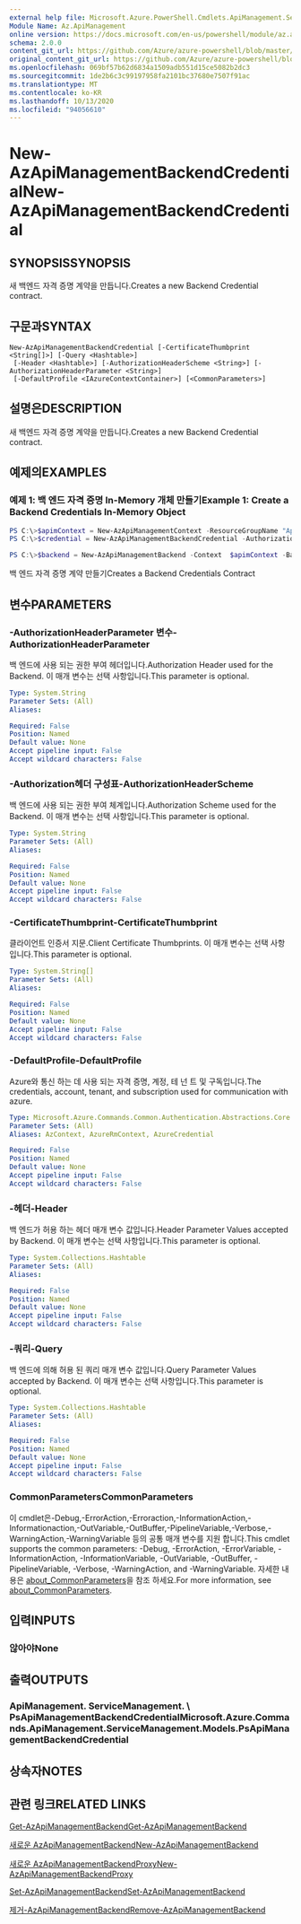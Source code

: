 ```yaml
---
external help file: Microsoft.Azure.PowerShell.Cmdlets.ApiManagement.ServiceManagement.dll-Help.xml
Module Name: Az.ApiManagement
online version: https://docs.microsoft.com/en-us/powershell/module/az.apimanagement/new-azapimanagementbackendcredential
schema: 2.0.0
content_git_url: https://github.com/Azure/azure-powershell/blob/master/src/ApiManagement/ApiManagement/help/New-AzApiManagementBackendCredential.md
original_content_git_url: https://github.com/Azure/azure-powershell/blob/master/src/ApiManagement/ApiManagement/help/New-AzApiManagementBackendCredential.md
ms.openlocfilehash: 069bf57b62d6834a1509adb551d15ce5082b2dc3
ms.sourcegitcommit: 1de2b6c3c99197958fa2101bc37680e7507f91ac
ms.translationtype: MT
ms.contentlocale: ko-KR
ms.lasthandoff: 10/13/2020
ms.locfileid: "94056610"
---
```

# <span data-ttu-id="7dd46-101">New-AzApiManagementBackendCredential</span><span class="sxs-lookup"><span data-stu-id="7dd46-101">New-AzApiManagementBackendCredential</span></span>

## <span data-ttu-id="7dd46-102">SYNOPSIS</span><span class="sxs-lookup"><span data-stu-id="7dd46-102">SYNOPSIS</span></span>
<span data-ttu-id="7dd46-103">새 백엔드 자격 증명 계약을 만듭니다.</span><span class="sxs-lookup"><span data-stu-id="7dd46-103">Creates a new Backend Credential contract.</span></span>

## <span data-ttu-id="7dd46-104">구문과</span><span class="sxs-lookup"><span data-stu-id="7dd46-104">SYNTAX</span></span>

```
New-AzApiManagementBackendCredential [-CertificateThumbprint <String[]>] [-Query <Hashtable>]
 [-Header <Hashtable>] [-AuthorizationHeaderScheme <String>] [-AuthorizationHeaderParameter <String>]
 [-DefaultProfile <IAzureContextContainer>] [<CommonParameters>]
```

## <span data-ttu-id="7dd46-105">설명은</span><span class="sxs-lookup"><span data-stu-id="7dd46-105">DESCRIPTION</span></span>
<span data-ttu-id="7dd46-106">새 백엔드 자격 증명 계약을 만듭니다.</span><span class="sxs-lookup"><span data-stu-id="7dd46-106">Creates a new Backend Credential contract.</span></span>

## <span data-ttu-id="7dd46-107">예제의</span><span class="sxs-lookup"><span data-stu-id="7dd46-107">EXAMPLES</span></span>

### <span data-ttu-id="7dd46-108">예제 1: 백 엔드 자격 증명 In-Memory 개체 만들기</span><span class="sxs-lookup"><span data-stu-id="7dd46-108">Example 1: Create a Backend Credentials In-Memory Object</span></span>
```powershell
PS C:\>$apimContext = New-AzApiManagementContext -ResourceGroupName "Api-Default-WestUS" -ServiceName "contoso"
PS C:\>$credential = New-AzApiManagementBackendCredential -AuthorizationHeaderScheme basic -AuthorizationHeaderParameter opensesame -Query @{"sv" = @('xx', 'bb'); "sr" = @('cc')} -Header @{"x-my-1" = @('val1', 'val2')}

PS C:\>$backend = New-AzApiManagementBackend -Context  $apimContext -BackendId 123 -Url 'https://contoso.com/awesomeapi' -Protocol http -Title "first backend" -SkipCertificateChainValidation $true -Credential $credential -Description "my backend"
```

<span data-ttu-id="7dd46-109">백 엔드 자격 증명 계약 만들기</span><span class="sxs-lookup"><span data-stu-id="7dd46-109">Creates a Backend Credentials Contract</span></span>

## <span data-ttu-id="7dd46-110">변수</span><span class="sxs-lookup"><span data-stu-id="7dd46-110">PARAMETERS</span></span>

### <span data-ttu-id="7dd46-111">-AuthorizationHeaderParameter 변수</span><span class="sxs-lookup"><span data-stu-id="7dd46-111">-AuthorizationHeaderParameter</span></span>
<span data-ttu-id="7dd46-112">백 엔드에 사용 되는 권한 부여 헤더입니다.</span><span class="sxs-lookup"><span data-stu-id="7dd46-112">Authorization Header used for the Backend.</span></span>
<span data-ttu-id="7dd46-113">이 매개 변수는 선택 사항입니다.</span><span class="sxs-lookup"><span data-stu-id="7dd46-113">This parameter is optional.</span></span>

```yaml
Type: System.String
Parameter Sets: (All)
Aliases:

Required: False
Position: Named
Default value: None
Accept pipeline input: False
Accept wildcard characters: False
```

### <span data-ttu-id="7dd46-114">-Authorization헤더 구성표</span><span class="sxs-lookup"><span data-stu-id="7dd46-114">-AuthorizationHeaderScheme</span></span>
<span data-ttu-id="7dd46-115">백 엔드에 사용 되는 권한 부여 체계입니다.</span><span class="sxs-lookup"><span data-stu-id="7dd46-115">Authorization Scheme used for the Backend.</span></span>
<span data-ttu-id="7dd46-116">이 매개 변수는 선택 사항입니다.</span><span class="sxs-lookup"><span data-stu-id="7dd46-116">This parameter is optional.</span></span>

```yaml
Type: System.String
Parameter Sets: (All)
Aliases:

Required: False
Position: Named
Default value: None
Accept pipeline input: False
Accept wildcard characters: False
```

### <span data-ttu-id="7dd46-117">-CertificateThumbprint</span><span class="sxs-lookup"><span data-stu-id="7dd46-117">-CertificateThumbprint</span></span>
<span data-ttu-id="7dd46-118">클라이언트 인증서 지문.</span><span class="sxs-lookup"><span data-stu-id="7dd46-118">Client Certificate Thumbprints.</span></span>
<span data-ttu-id="7dd46-119">이 매개 변수는 선택 사항입니다.</span><span class="sxs-lookup"><span data-stu-id="7dd46-119">This parameter is optional.</span></span>

```yaml
Type: System.String[]
Parameter Sets: (All)
Aliases:

Required: False
Position: Named
Default value: None
Accept pipeline input: False
Accept wildcard characters: False
```

### <span data-ttu-id="7dd46-120">-DefaultProfile</span><span class="sxs-lookup"><span data-stu-id="7dd46-120">-DefaultProfile</span></span>
<span data-ttu-id="7dd46-121">Azure와 통신 하는 데 사용 되는 자격 증명, 계정, 테 넌 트 및 구독입니다.</span><span class="sxs-lookup"><span data-stu-id="7dd46-121">The credentials, account, tenant, and subscription used for communication with azure.</span></span>

```yaml
Type: Microsoft.Azure.Commands.Common.Authentication.Abstractions.Core.IAzureContextContainer
Parameter Sets: (All)
Aliases: AzContext, AzureRmContext, AzureCredential

Required: False
Position: Named
Default value: None
Accept pipeline input: False
Accept wildcard characters: False
```

### <span data-ttu-id="7dd46-122">-헤더</span><span class="sxs-lookup"><span data-stu-id="7dd46-122">-Header</span></span>
<span data-ttu-id="7dd46-123">백 엔드가 허용 하는 헤더 매개 변수 값입니다.</span><span class="sxs-lookup"><span data-stu-id="7dd46-123">Header Parameter Values accepted by Backend.</span></span>
<span data-ttu-id="7dd46-124">이 매개 변수는 선택 사항입니다.</span><span class="sxs-lookup"><span data-stu-id="7dd46-124">This parameter is optional.</span></span>

```yaml
Type: System.Collections.Hashtable
Parameter Sets: (All)
Aliases:

Required: False
Position: Named
Default value: None
Accept pipeline input: False
Accept wildcard characters: False
```

### <span data-ttu-id="7dd46-125">-쿼리</span><span class="sxs-lookup"><span data-stu-id="7dd46-125">-Query</span></span>
<span data-ttu-id="7dd46-126">백 엔드에 의해 허용 된 쿼리 매개 변수 값입니다.</span><span class="sxs-lookup"><span data-stu-id="7dd46-126">Query Parameter Values accepted by Backend.</span></span>
<span data-ttu-id="7dd46-127">이 매개 변수는 선택 사항입니다.</span><span class="sxs-lookup"><span data-stu-id="7dd46-127">This parameter is optional.</span></span>

```yaml
Type: System.Collections.Hashtable
Parameter Sets: (All)
Aliases:

Required: False
Position: Named
Default value: None
Accept pipeline input: False
Accept wildcard characters: False
```

### <span data-ttu-id="7dd46-128">CommonParameters</span><span class="sxs-lookup"><span data-stu-id="7dd46-128">CommonParameters</span></span>
<span data-ttu-id="7dd46-129">이 cmdlet은-Debug,-ErrorAction,-Erroraction,-InformationAction,-Informationaction,-OutVariable,-OutBuffer,-PipelineVariable,-Verbose,-WarningAction,-WarningVariable 등의 공통 매개 변수를 지원 합니다.</span><span class="sxs-lookup"><span data-stu-id="7dd46-129">This cmdlet supports the common parameters: -Debug, -ErrorAction, -ErrorVariable, -InformationAction, -InformationVariable, -OutVariable, -OutBuffer, -PipelineVariable, -Verbose, -WarningAction, and -WarningVariable.</span></span> <span data-ttu-id="7dd46-130">자세한 내용은 [about_CommonParameters](http://go.microsoft.com/fwlink/?LinkID=113216)을 참조 하세요.</span><span class="sxs-lookup"><span data-stu-id="7dd46-130">For more information, see [about_CommonParameters](http://go.microsoft.com/fwlink/?LinkID=113216).</span></span>

## <span data-ttu-id="7dd46-131">입력</span><span class="sxs-lookup"><span data-stu-id="7dd46-131">INPUTS</span></span>

### <span data-ttu-id="7dd46-132">않아야</span><span class="sxs-lookup"><span data-stu-id="7dd46-132">None</span></span>

## <span data-ttu-id="7dd46-133">출력</span><span class="sxs-lookup"><span data-stu-id="7dd46-133">OUTPUTS</span></span>

### <span data-ttu-id="7dd46-134">ApiManagement. ServiceManagement. \ PsApiManagementBackendCredential</span><span class="sxs-lookup"><span data-stu-id="7dd46-134">Microsoft.Azure.Commands.ApiManagement.ServiceManagement.Models.PsApiManagementBackendCredential</span></span>

## <span data-ttu-id="7dd46-135">상속자</span><span class="sxs-lookup"><span data-stu-id="7dd46-135">NOTES</span></span>

## <span data-ttu-id="7dd46-136">관련 링크</span><span class="sxs-lookup"><span data-stu-id="7dd46-136">RELATED LINKS</span></span>

[<span data-ttu-id="7dd46-137">Get-AzApiManagementBackend</span><span class="sxs-lookup"><span data-stu-id="7dd46-137">Get-AzApiManagementBackend</span></span>](./Get-AzApiManagementBackend.md)

[<span data-ttu-id="7dd46-138">새로운 AzApiManagementBackend</span><span class="sxs-lookup"><span data-stu-id="7dd46-138">New-AzApiManagementBackend</span></span>](./New-AzApiManagementBackend.md)

[<span data-ttu-id="7dd46-139">새로운 AzApiManagementBackendProxy</span><span class="sxs-lookup"><span data-stu-id="7dd46-139">New-AzApiManagementBackendProxy</span></span>](./New-AzApiManagementBackendProxy.md)

[<span data-ttu-id="7dd46-140">Set-AzApiManagementBackend</span><span class="sxs-lookup"><span data-stu-id="7dd46-140">Set-AzApiManagementBackend</span></span>](./Set-AzApiManagementBackend.md)

[<span data-ttu-id="7dd46-141">제거-AzApiManagementBackend</span><span class="sxs-lookup"><span data-stu-id="7dd46-141">Remove-AzApiManagementBackend</span></span>](./Remove-AzApiManagementBackend.md)
